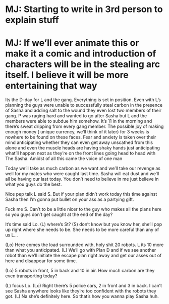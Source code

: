 # MJ: Starting to write in 3rd person to explain stuff 

# MJ: If we’ll ever animate this or make it a comic and introduction of characters will be in the stealing arc itself. I believe it will be more entertaining that way

Its the D-day for L and the gang.  Everything is set in position. Even with L’s planning the guys were unable to successfully steal carbon in the presence of Sasha and adding salt to the wound they even lost two members of their gang. P was raging hard and wanted to go after Sasha but L and the members were able to subdue him somehow.  It’s 11 in the morning and there’s sweat dripping from every gang member. The possible joy of  making enough money ( unique currency, we’ll think of it later) for 3 weeks is nowhere to be found on these faces. Fear and anxiety is taken over their mind anticipating whether they can even get away unscathed from this alone and even the muscle heads are having shaky hands just anticipating what’ll happen next as they’re on the front lines going head to head with The Sasha.  Amidst of all this came the voice of one man

Today we’ll take as much carbon as we want and we’ll take our revenge as well for my mates who were caught last time. Sasha will eat dust and we’ll all be having our last today. You don’t need to believe in me just believe in what you guys do the best.

 

Nice pep talk L said S. But if your plan didn’t work today this time against Sasha then I’m gonna put bullet on your ass as a partying gift. 

Fuck me S. Can’t to be a little nicer to the guy who makes all the plans here so you guys don’t get caught at the end of the day?

It’s time said  Lo. (L) where’s St? (S) don’t know but you know her, she’ll pop up right where she needs to be. She needs to be more careful than any of us L…

(Lo) Here comes the load surrounded with, holy shit 20 robots. L its 10 more than what you anticipated. (L) We’ll go with Plan D and if we see another robot than we’ll initiate the escape plan right away and get our asses out of here and disappear for some time. 

(Lo) 5 robots in front, 5 in back and 10 in air. How much carbon are they even transporting today?

(L) focus Lo. (Lo) Right there’s 5 police cars, 2 in front and 3 in back. I can’t see Sasha anywhere looks like they’re too confident with the robots they got. (L) Na she’s definitely here. So that’s how you wanna play Sasha huh.